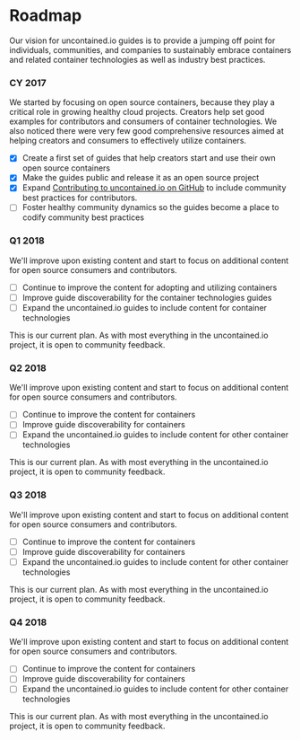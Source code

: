# Roadmap

Our vision for uncontained.io guides is to provide a jumping off point for individuals, communities, and companies to sustainably embrace containers and related container technologies as well as industry best practices.

### CY 2017

We started by focusing on open source containers, because they play a critical role in growing healthy cloud projects. Creators help set good examples for contributors and consumers of container technologies. We also noticed there were very few good comprehensive resources aimed at helping creators and consumers to effectively utilize containers.

* [x] Create a first set of guides that help creators start and use their own open source containers
* [x] Make the guides public and release it as an open source project
* [x] Expand [Contributing to uncontained.io on GitHub](https://github.com/redhat-cop/CONTRIBUTING.md) to include community best practices for contributors.
* [ ] Foster healthy community dynamics so the guides become a place to codify community best practices

### Q1 2018

We'll improve upon existing content and start to focus on additional content for open source consumers and contributors.

* [ ] Continue to improve the content for adopting and utilizing containers
* [ ] Improve guide discoverability for the container technologies guides
* [ ] Expand the uncontained.io guides to include content for container technologies

This is our current plan. As with most everything in the uncontained.io project, it is open to community feedback.

### Q2 2018

We'll improve upon existing content and start to focus on additional content for open source consumers and contributors.

* [ ] Continue to improve the content for containers
* [ ] Improve guide discoverability for containers
* [ ] Expand the uncontained.io guides to include content for other container technologies

This is our current plan. As with most everything in the uncontained.io project, it is open to community feedback.

### Q3 2018

We'll improve upon existing content and start to focus on additional content for open source consumers and contributors.

* [ ] Continue to improve the content for containers
* [ ] Improve guide discoverability for containers
* [ ] Expand the uncontained.io guides to include content for other container technologies

This is our current plan. As with most everything in the uncontained.io project, it is open to community feedback.

### Q4 2018

We'll improve upon existing content and start to focus on additional content for open source consumers and contributors.

* [ ] Continue to improve the content for containers
* [ ] Improve guide discoverability for containers
* [ ] Expand the uncontained.io guides to include content for other container technologies

This is our current plan. As with most everything in the uncontained.io project, it is open to community feedback.
